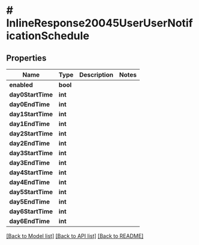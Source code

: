 # # InlineResponse20045UserUserNotificationSchedule

## Properties

Name | Type | Description | Notes
------------ | ------------- | ------------- | -------------
**enabled** | **bool** |  |
**day0StartTime** | **int** |  |
**day0EndTime** | **int** |  |
**day1StartTime** | **int** |  |
**day1EndTime** | **int** |  |
**day2StartTime** | **int** |  |
**day2EndTime** | **int** |  |
**day3StartTime** | **int** |  |
**day3EndTime** | **int** |  |
**day4StartTime** | **int** |  |
**day4EndTime** | **int** |  |
**day5StartTime** | **int** |  |
**day5EndTime** | **int** |  |
**day6StartTime** | **int** |  |
**day6EndTime** | **int** |  |

[[Back to Model list]](../../README.md#models) [[Back to API list]](../../README.md#endpoints) [[Back to README]](../../README.md)
